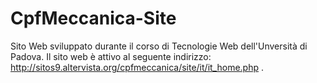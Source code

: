 # CpfMeccanica-Site
 Sito Web sviluppato durante il corso di Tecnologie Web dell'Unversità di Padova.
Il sito web è attivo al seguente indirizzo: http://sitos9.altervista.org/cpfmeccanica/site/it/it_home.php .
